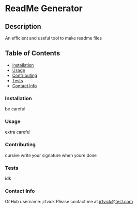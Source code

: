 # ReadMe Generator
  
## Description
An efficient and useful tool to make readme files

## Table of Contents
- [Installation](#installation)
- [Usage](#usage)
- [Contributing](#contributing)
- [Tests](#tests)
- [Contact Info](#contact-info)

### Installation
be careful

### Usage
extra careful

### Contributing
cursive write your signature when youre done

### Tests
idk

### Contact Info
GitHub username: jrtvick
Please contact me at jrtvick@test.com
